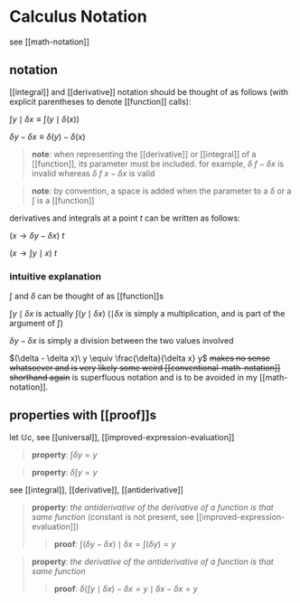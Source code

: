 # Calculus Notation

see [[math-notation]]

## notation

[[integral]] and [[derivative]] notation should be thought of as follows (with explicit parentheses to denote [[function]] calls):

$\int y \mid \delta x \equiv \int (y \mid \delta(x))$

$\delta y - \delta x \equiv \delta(y) - \delta(x)$

> **note**: when representing the [[derivative]] or [[integral]] of a [[function]], its parameter must be included. for example, $\delta\ f - \delta x$ is invalid whereas $\delta\ f\ x - \delta x$ is valid

> **note**: by convention, a space is added when the parameter to a $\delta$ or a $\int$ is a [[function]]

derivatives and integrals at a point $t$ can be written as follows:

$(x \rightarrow \delta y - \delta x)\ t$

$(x \rightarrow \int y \mid x)\ t$

### intuitive explanation

$\int$ and $\delta$ can be thought of as [[function]]s

$\int y \mid \delta x$ is actually $\int (y \mid \delta x)$ ($\mid \delta x$ is simply a multiplication, and is part of the argument of $\int$)

$\delta y - \delta x$ is simply a division between the two values involved

$(\delta - \delta x)\ y \equiv \frac{\delta}{\delta x} y$ ~~makes no sense whatsoever and is very likely some weird [[conventional-math-notation]] shorthand again~~ is superfluous notation and is to be avoided in my [[math-notation]].

## properties with [[proof]]s

let $\mathbb U c$, see [[universal]], [[improved-expression-evaluation]]

> **property**: $\int \delta y = y$

> **property**: $\delta \int y = y$

see [[integral]], [[derivative]], [[antiderivative]]

> **property**: _the antiderivative of the derivative of a function is that same function_ (constant is not present, see [[improved-expression-evaluation]])
>
> > **proof**: $\int (\delta y - \delta x) \mid \delta x = \int (\delta y) = y$

> **property**: _the derivative of the antiderivative of a function is that same function_
>
> > **proof**: $\delta (\int y \mid \delta x) - \delta x = y \mid \delta x - \delta x = y$
